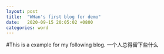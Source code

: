 ```yaml
---
layout: post
title:  "WHan's first blog for demo"
date:   2020-09-15 20:05:02 +0800
categories: word
---
```


#This is a example for my following blog.
一个人总得留下些什么